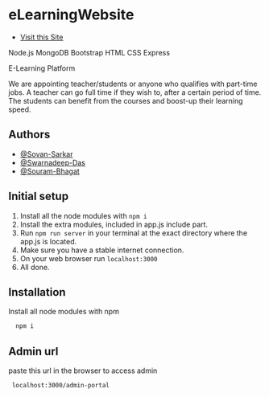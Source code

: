 # eLearningWebsite
- [Visit this Site](https://elearningwebsite.onrender.com/)
  
Node.js MongoDB Bootstrap HTML CSS Express

E-Learning Platform

We are appointing teacher/students or anyone who qualifies with part-time jobs. A teacher can go full time if they wish to, after a certain period of time. The students can benefit from the courses and boost-up their learning speed.



## Authors

- [@Sovan-Sarkar](https://github.com/El-Psy-Congroo-001)
- [@Swarnadeep-Das](https://github.com/jojocoder28)
- [@Souram-Bhagat](https://github.com/Sourom-Bhagat)


## Initial setup
1. Install all the node modules with ```npm i```
2. Install the extra modules, included in app.js include part.
3. Run ```npm run server```  in your terminal at the exact directory where the app.js is located.
4. Make sure you have a stable internet connection.
5. On your web browser run ```localhost:3000```
6. All done.
## Installation

Install all node modules with npm

```bash
  npm i
```
    
## Admin url
paste this url in the browser to access admin
```bash
 localhost:3000/admin-portal
```
